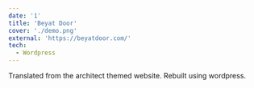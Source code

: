 ```yaml
---
date: '1'
title: 'Beyat Door'
cover: './demo.png'
external: 'https://beyatdoor.com/'
tech:
  - Wordpress
---
```


Translated from the architect themed website. Rebuilt using wordpress.
